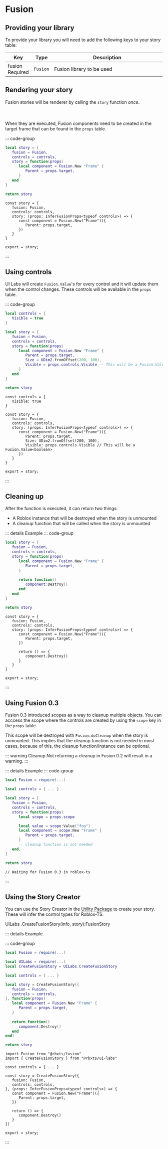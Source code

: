# Fusion


## Providing your library

To provide your library you will need to add the following keys to your story table:

<table>
   <thead> 
      <tr>
         <th>Key</th>
         <th>Type</th>
         <th width="100%">Description</th>
      </tr>
   </thead>
   <tbody>
      <tr>
         <td><span class="nowrap"> fusion &nbsp; <span class="props-table-required">Required</span> </span></td>
         <td><code>Fusion</code></td>
         <td>Fusion library to be used</td>
      </tr>
   </tbody>
</table>


## Rendering your story

Fusion stories will be renderer by calling the `story` function *once*.<br></br><br></br>
When they are executed, Fusion components need to be created in the target frame that can be found in the `props` table.


::: code-group
 
```lua [Luau] {4-8}
local story = {
   fusion = Fusion,
   controls = controls,
   story = function(props)
      local component = Fusion.New "Frame" {
         Parent = props.target,
      }
   end
}

return story
```
 
```tsx [Roblox-TS] {4-8}
const story = {
   fusion: Fusion,
   controls: controls,
   story: (props: InferFusionProps<typeof controls>) => {
      const component = Fusion.New("Frame")({
         Parent: props.target,
      })
   }
}

export = story;
```

:::

## Using controls

UI Labs will create `Fusion.Value`'s for every control and it will update them when the control changes. These controls will be available in the `props` table.

::: code-group
 
```lua [Luau] {12}
local controls = {
   Visible = true
}

local story = {
   fusion = Fusion,
   controls = controls,
   story = function(props)
      local component = Fusion.New "Frame" {
         Parent = props.target,
         Size = UDim2.fromOffset(200, 100),
         Visible = props.controls.Visible -- This will be a Fusion.Value<boolean>
      }
   end
}

return story
```
 
```tsx [Roblox-TS] {12}
const controls = {
   Visible: true
}

const story = {
   fusion: Fusion,
   controls: controls,
   story: (props: InferFusionProps<typeof controls>) => {
      const component = Fusion.New("Frame")({
         Parent: props.target,
         Size: UDim2.fromOffset(200, 100),
         Visible: props.controls.Visible // This will be a Fusion.Value<boolean>
      })
   }
}

export = story;
```

:::

## Cleaning up
 
After the function is executed, it can return two things:

-   A Roblox instance that will be destroyed when the story is unmounted
-   A cleanup function that will be called when the story is unmounted


::: details Example
::: code-group
 
```lua [Luau] {9-11}
local story = {
   fusion = Fusion,
   controls = controls,
   story = function(props)
      local component = Fusion.New "Frame" {
         Parent = props.target,
      }
      
      return function()
         component:Destroy()
      end
   end
}

return story
```
 
```tsx [Roblox-TS] {9-11}
const story = {
   fusion: Fusion,
   controls: controls,
   story: (props: InferFusionProps<typeof controls>) => {
      const component = Fusion.New("Frame")({
         Parent: props.target,
      })
      
      return () => {
         component.Destroy()
      }
   }
}

export = story;
```

:::

## Using Fusion 0.3

Fusion 0.3 introduced scopes as a way to cleanup multiple objects. You can acccess the scope where the controls are created by using the `scope` key in the `props` table.

This scope will be destroyed with `Fusion.doCleanup` when the story is unmounted. This implies that the cleanup function is not needed in most cases, because of this, the cleanup function/instance can be optional.


::: warning Cleanup
Not returning a cleanup in <span class="item-description">Fusion 0.2</span> will result in a warning.
:::


::: details Example
::: code-group
 
```lua [Luau] {9}
local Fusion = require(...)

local controls = { ... }

local story = { 
   fusion = Fusion,
   controls = controls,
   story = function(props)
      local scope = props.scope

      local value = scope:Value("foo")
      local component = scope:New "Frame" {
         Parent = props.target,
      }
      -- cleanup function is not needed
   end,
}

return story
```
 
```tsx [Roblox-TS] {12-14}
// Waiting for Fusion 0.3 in roblox-ts
```
:::

## Using the Story Creator

You can use the Story Creator in the [Utility Package](/docs/installation.md#installing-the-utility-package) to create your story. These will infer the control types for Roblox-TS.

<span class="type-declaration"><span class="type-namespace">UILabs</span>
<span class="type-name">.</span><span class="type-function-name">CreateFusionStory</span>(<span class="type-name">info</span>,
<span class="type-name">story</span>)<span class="type-name">:</span><span class="type-highlight">FusionStory</span></span>

::: details Example

::: code-group
 
```lua [Luau]
local Fusion = require(...)

local UILabs = require(...)
local CreateFusionStory = UILabs.CreateFusionStory

local controls = { ... }

local story = CreateFusionStory({ 
   fusion = Fusion,
   controls = controls,
}, function(props)
   local component = Fusion.New "Frame" {
      Parent = props.target,
   }
   
   return function()
      component:Destroy()
   end
end)

return story
```
 
```tsx [Roblox-TS]
import Fusion from "@rbxts/fusion"
import { CreateFusionStory } from "@rbxts/ui-labs"

const controls = { ... }

const story = CreateFusionStory({
   fusion: Fusion,
   controls: controls,
}, (props: InferFusionProps<typeof controls>) => {
   const component = Fusion.New("Frame")({
      Parent: props.target,
   })
   
   return () => {
      component.Destroy()
   }
})

export = story;
```

:::
